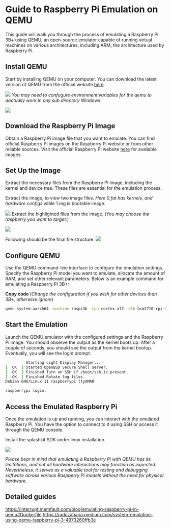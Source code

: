 # Guide to Raspberry Pi Emulation on QEMU
This guide will walk you through the process of emulating a Raspberry Pi 3B+ using QEMU, an open-source emulator capable of running virtual machines on various architectures, including ARM, the architecture used by Raspberry Pi.

## Install QEMU
Start by installing QEMU on your computer. You can download the latest version of QEMU from the official website [here](https://www.qemu.org/download/).

![](./images/installqemu.png)
*You may need to confugure environment variables for the qemu to aactually work in any sub directory*
Windows:

![](./images/environment.png)

## Download the Raspberry Pi Image
Obtain a Raspberry Pi image file that you want to emulate. You can find official Raspberry Pi images on the Raspberry Pi website or from other reliable sources. Visit the official Raspberry Pi website [here](https://www.raspberrypi.com/software/operating-systems/) for available images.

## Set Up the Image
Extract the necessary files from the Raspberry Pi image, including the kernel and device tree. These files are essential for the emulation process.

Extract the image, to view two image files. *Here 0.fat has kernels, and hardware configs* while 1.mg is bootable image.

![](./images/filestructure1.png)
Extract the highlighted files from the image. (*You may choose the raspberry you want to target.*)

![](./images/filestructure1.png)

Following should be the final file structure.
![](./images/filestructure1.png)

## Configure QEMU
Use the QEMU command-line interface to configure the emulation settings. Specify the Raspberry Pi model you want to emulate, allocate the amount of RAM, and set other relevant parameters. Below is an example command for emulating a Raspberry Pi 3B+:


**Copy code** (*Change the configuration if you wish for other devices than 3B+, otherwise ignore*)
```bash
qemu-system-aarch64 -machine raspi3b -cpu cortex-a72 -dtb bcm2710-rpi-3-b-plus.dtb -m 1G -smp 4 -serial stdio -kernel kernel8.img -sd ./2023-05-03-raspios-bullseye-arm64.img -append "rw earlyprintk loglevel=8 console=ttyAMA0,115200 dwc_otg.lpm_enable=0 root=/dev/mmcblk0p2 rootdelay=1" -device usb-mouse -device usb-kbd -device usb-net,netdev=net0 -netdev user,id=net0,hostfwd=tcp::2222-:22
```
## Start the Emulation
Launch the QEMU emulator with the configured settings and the Raspberry Pi image. You should observe the output as the kernel boots up.
After a couple of seconds, you should see the output from the kernel bootup. Eventually, you will see the login prompt:
```bash
         Starting Light Display Manager...
[  OK  ] Started OpenBSD Secure Shell server.
[  OK  ] Finished Turn on SSH if /boot/ssh is present.
[  OK  ] Finished Rotate log files.
Debian GNU/Linux 11 raspberrypi ttyAMA0

raspberrypi login:
```


## Access the Emulated Raspberry Pi
Once the emulation is up and running, you can interact with the emulated Raspberry Pi. You have the option to connect to it using SSH or access it through the QEMU console.

Install the splashkit SDK under linux installation.

![](./images/skm.png)

*Please bear in mind that emulating a Raspberry Pi with QEMU has its limitations, and not all hardware interactions may function as expected. Nevertheless, it serves as a valuable tool for testing and debugging software across various Raspberry Pi models without the need for physical hardware.*

## Detailed guides
https://interrupt.memfault.com/blog/emulating-raspberry-pi-in-qemu#Dockerfile
https://raduzaharia.medium.com/system-emulation-using-qemu-raspberry-pi-3-4973260ffb3e